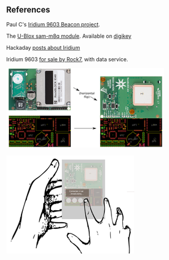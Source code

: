 <!--
.. title: Iridium SDB / Satellite Modem
.. slug: satellite-modem-project
.. date: 2017-09-09 18:26:10 UTC-04:00
.. tags: 
.. category: 
.. link: 
.. description: 
.. type: text
-->

## References

Paul C's [Iridium 9603 Beacon project](https://github.com/PaulZC/Iridium_9603_Beacon).

The [U-Blox sam-m8q module](https://www.u-blox.com/en/product/sam-m8q-module).  Available on [digikey](https://www.digikey.com/product-detail/en/u-blox-america-inc/SAM-M8Q-0/672-1054-1-ND/7393573)

Hackaday [posts about Iridium](https://hackaday.com/tag/iridium/)

Iridium 9603 [for sale by Rock7](https://www.rock7.com/shop-product-detail?productId=50), with data service.

<img src="/images/small_pcb.png">

</br>
</br>

<img src="/images/small_sat_holding.png">


